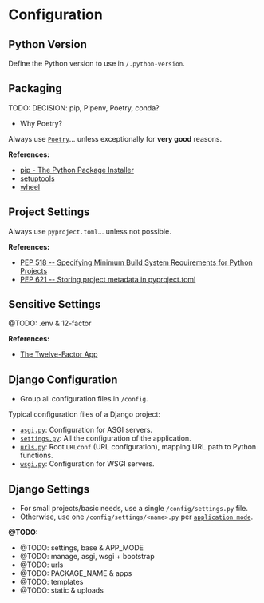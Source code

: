 # Configuration

## Python Version

Define the Python version to use in `/.python-version`.


## Packaging

TODO: DECISION: pip, Pipenv, Poetry, conda?
- Why Poetry?

Always use [`Poetry`](https://python-poetry.org/)… unless exceptionally for **very good** reasons.

**References:**

- [pip - The Python Package Installer](https://pip.pypa.io/)
- [setuptools](https://setuptools.readthedocs.io/)
- [wheel](https://wheel.readthedocs.io/)


## Project Settings

Always use `pyproject.toml`… unless not possible.

**References:**

- [PEP 518 -- Specifying Minimum Build System Requirements for Python Projects](https://www.python.org/dev/peps/pep-0518/)
- [PEP 621 -- Storing project metadata in pyproject.toml](https://www.python.org/dev/peps/pep-0621/)


## Sensitive Settings

@TODO: .env & 12-factor

**References:**

- [The Twelve-Factor App](https://12factor.net/)


## Django Configuration

- Group all configuration files in `/config`.

Typical configuration files of a Django project:

- [`asgi.py`](https://docs.djangoproject.com/en/3.1/howto/deployment/asgi/): Configuration for ASGI servers.
- [`settings.py`](https://docs.djangoproject.com/en/3.1/topics/settings/): All the configuration of the application.
- [`urls.py`](https://docs.djangoproject.com/en/3.1/topics/http/urls/): Root `URLconf` (URL configuration), mapping URL path to Python functions.
- [`wsgi.py`](https://docs.djangoproject.com/en/3.1/howto/deployment/wsgi/): Configuration for WSGI servers.


## Django Settings

- For small projects/basic needs, use a single `/config/settings.py` file.
- Otherwise, use one `/config/settings/<name>.py` per [`application mode`](terminology#application-mode).

**@TODO:**

- @TODO: settings, base & APP_MODE
- @TODO: manage, asgi, wsgi + bootstrap
- @TODO: urls
- @TODO: PACKAGE_NAME & apps
- @TODO: templates
- @TODO: static & uploads
